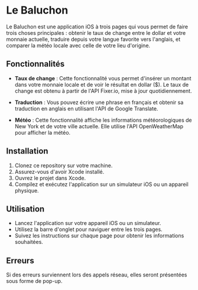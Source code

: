 # Le Baluchon

Le Baluchon est une application iOS à trois pages qui vous permet de faire trois choses principales : obtenir le taux de change entre le dollar et votre monnaie actuelle, traduire depuis votre langue favorite vers l'anglais, et comparer la météo locale avec celle de votre lieu d'origine.

## Fonctionnalités

- **Taux de change** : Cette fonctionnalité vous permet d'insérer un montant dans votre monnaie locale et de voir le résultat en dollar ($). Le taux de change est obtenu à partir de l'API Fixer.io, mise à jour quotidiennement.

- **Traduction** : Vous pouvez écrire une phrase en français et obtenir sa traduction en anglais en utilisant l'API de Google Translate.

- **Météo** : Cette fonctionnalité affiche les informations météorologiques de New York et de votre ville actuelle. Elle utilise l'API OpenWeatherMap pour afficher la météo.

## Installation

1. Clonez ce repository sur votre machine.
2. Assurez-vous d'avoir Xcode installé.
3. Ouvrez le projet dans Xcode.
4. Compilez et exécutez l'application sur un simulateur iOS ou un appareil physique.

## Utilisation

- Lancez l'application sur votre appareil iOS ou un simulateur.
- Utilisez la barre d'onglet pour naviguer entre les trois pages.
- Suivez les instructions sur chaque page pour obtenir les informations souhaitées.

## Erreurs

Si des erreurs surviennent lors des appels réseau, elles seront présentées sous forme de pop-up.
